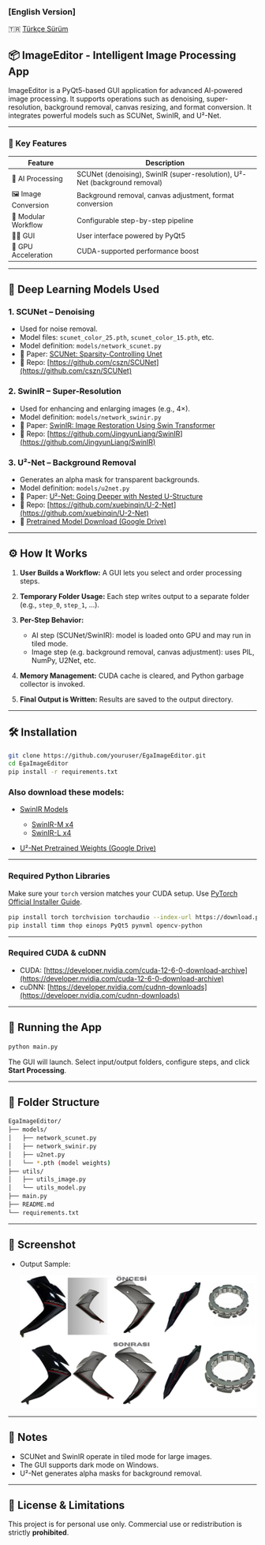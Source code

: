 ### \[English Version]

🇹🇷 [Türkçe Sürüm](README.tr.md)

## 📦 ImageEditor - Intelligent Image Processing App

ImageEditor is a PyQt5-based GUI application for advanced AI-powered image processing. It supports operations such as denoising, super-resolution, background removal, canvas resizing, and format conversion. It integrates powerful models such as SCUNet, SwinIR, and U²-Net.

---

### 🚀 Key Features

| Feature              | Description                                                                |
| -------------------- | -------------------------------------------------------------------------- |
| 🧠 AI Processing     | SCUNet (denoising), SwinIR (super-resolution), U²-Net (background removal) |
| 🖼️ Image Conversion | Background removal, canvas adjustment, format conversion                   |
| 🧹 Modular Workflow  | Configurable step-by-step pipeline                                         |
| 🧑‍💻 GUI            | User interface powered by PyQt5                                            |
| 🚀 GPU Acceleration  | CUDA-supported performance boost                                           |

---

## 🧠 Deep Learning Models Used

### 1. **SCUNet** – Denoising

* Used for noise removal.
* Model files: `scunet_color_25.pth`, `scunet_color_15.pth`, etc.
* Model definition: `models/network_scunet.py`
* 📄 Paper: [SCUNet: Sparsity-Controlling Unet](https://arxiv.org/abs/2107.11906)
* 🔗 Repo: [https://github.com/cszn/SCUNet](https://github.com/cszn/SCUNet)

### 2. **SwinIR** – Super-Resolution

* Used for enhancing and enlarging images (e.g., 4×).
* Model definition: `models/network_swinir.py`
* 📄 Paper: [SwinIR: Image Restoration Using Swin Transformer](https://arxiv.org/abs/2108.10257)
* 🔗 Repo: [https://github.com/JingyunLiang/SwinIR](https://github.com/JingyunLiang/SwinIR)

### 3. **U²-Net** – Background Removal

* Generates an alpha mask for transparent backgrounds.
* Model definition: `models/u2net.py`
* 📄 Paper: [U²-Net: Going Deeper with Nested U-Structure](https://arxiv.org/abs/2005.09007)
* 🔗 Repo: [https://github.com/xuebinqin/U-2-Net](https://github.com/xuebinqin/U-2-Net)
* 🔗 [Pretrained Model Download (Google Drive)](https://drive.google.com/file/d/1ao1ovG1Qtx4b7EoskHXmi2E9rp5CHLcZ/view)

---

## ⚙️ How It Works

1. **User Builds a Workflow:** A GUI lets you select and order processing steps.
2. **Temporary Folder Usage:** Each step writes output to a separate folder (e.g., `step_0`, `step_1`, ...).
3. **Per-Step Behavior:**

   * AI step (SCUNet/SwinIR): model is loaded onto GPU and may run in tiled mode.
   * Image step (e.g. background removal, canvas adjustment): uses PIL, NumPy, U2Net, etc.
4. **Memory Management:** CUDA cache is cleared, and Python garbage collector is invoked.
5. **Final Output is Written:** Results are saved to the output directory.

---

## 🛠️ Installation

```bash
git clone https://github.com/youruser/EgaImageEditor.git
cd EgaImageEditor
pip install -r requirements.txt
```

### Also download these models:

* [SwinIR Models](https://github.com/JingyunLiang/SwinIR/releases/tag/v0.0)

  * [SwinIR-M x4](https://github.com/JingyunLiang/SwinIR/releases/download/v0.0/003_realSR_BSRGAN_DFO_s64w8_SwinIR-M_x4_GAN.pth)
  * [SwinIR-L x4](https://github.com/JingyunLiang/SwinIR/releases/download/v0.0/003_realSR_BSRGAN_DFOWMFC_s64w8_SwinIR-L_x4_GAN.pth)

* [U²-Net Pretrained Weights (Google Drive)](https://drive.google.com/file/d/1ao1ovG1Qtx4b7EoskHXmi2E9rp5CHLcZ/view)

---

### Required Python Libraries

Make sure your `torch` version matches your CUDA setup. Use [PyTorch Official Installer Guide](https://pytorch.org/get-started/locally/).

```bash
pip install torch torchvision torchaudio --index-url https://download.pytorch.org/whl/cu126
pip install timm thop einops PyQt5 pynvml opencv-python
```

---

### Required CUDA & cuDNN

* CUDA: [https://developer.nvidia.com/cuda-12-6-0-download-archive](https://developer.nvidia.com/cuda-12-6-0-download-archive)
* cuDNN: [https://developer.nvidia.com/cudnn-downloads](https://developer.nvidia.com/cudnn-downloads)

---

## 🧪 Running the App

```bash
python main.py
```

The GUI will launch. Select input/output folders, configure steps, and click **Start Processing**.

---

## 📁 Folder Structure

```bash
EgaImageEditor/
├── models/
│   ├── network_scunet.py
│   ├── network_swinir.py
│   ├── u2net.py
│   └── *.pth (model weights)
├── utils/
│   ├── utils_image.py
│   └── utils_model.py
├── main.py
├── README.md
└── requirements.txt
```

---

## 📸 Screenshot

* Output Sample:

  <img src="/prepare.png" width="900px"/>

---

## 📌 Notes

* SCUNet and SwinIR operate in tiled mode for large images.
* The GUI supports dark mode on Windows.
* U²-Net generates alpha masks for background removal.

---

## 💼 License & Limitations

This project is for personal use only. Commercial use or redistribution is strictly **prohibited**.
